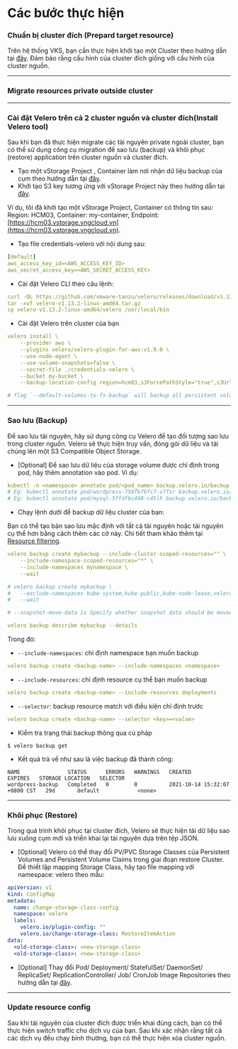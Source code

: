 # Các bước thực hiện



### Chuẩn bị cluster đích (Prepard target resource)

Trên hệ thống VKS, bạn cần thực hiện khởi tạo một Cluster theo hướng dẫn tại [đây](../clusters/). Đảm bảo rằng cấu hình của cluster đích giống với cấu hình của cluster nguồn.

***

### Migrate resources private outside cluster



***

### Cài đặt Velero trên cả 2 cluster nguồn và cluster đích(Install Velero tool)

Sau khi bạn đã thực hiện migrate các tài nguyên private ngoài cluster, bạn có thể sử dụng công cụ migration để sao lưu (backup) và khôi phục (restore) application trên cluster nguồn và cluster đích.&#x20;

* Tạo một vStorage Project , Container làm nơi nhận dữ liệu backup của cụm theo hướng dẫn tại [đây](../../vstorage/vstorage-hcm03/cac-tinh-nang-cua-vstorage/lam-viec-voi-project/khoi-tao-project.md).
* Khởi tạo S3 key tương ứng với vStorage Project này theo hướng dẫn tại [đây](../../vstorage/vstorage-hcm03/quan-ly-truy-cap/quan-ly-tai-khoan-truy-cap-vstorage/tai-khoan-service-account/khoi-tao-vstorage-credentials/khoi-tao-s3-key.md).

Ví dụ, tôi đã khởi tạo một vStorage Project, Container có thông tin sau: Region: HCM03, Container: my-container, Endpoint: [https://hcm03.vstorage.vngcloud.vn](https://hcm03.vstorage.vngcloud.vn).

* Tạo file credentials-velero với nội dung sau:

```yaml
[default]
aws_access_key_id=<AWS_ACCESS_KEY_ID>
aws_secret_access_key=<AWS_SECRET_ACCESS_KEY>
```

* Cài đặt Velero CLI theo câu lệnh:&#x20;

```yaml
curl -OL https://github.com/vmware-tanzu/velero/releases/download/v1.13.2/velero-v1.13.2-linux-amd64.tar.gz
tar -xvf velero-v1.13.2-linux-amd64.tar.gz
cp velero-v1.13.2-linux-amd64/velero /usr/local/bin
```

* Cài đặt Velero trên cluster của bạn

```yaml
velero install \
    --provider aws \
    --plugins velero/velero-plugin-for-aws:v1.9.0 \
    --use-node-agent \
    --use-volume-snapshots=false \
    --secret-file ./credentials-velero \
    --bucket my-bucket \
    --backup-location-config region=hcm03,s3ForcePathStyle="true",s3Url=https://hcm03.vstorage.vngcloud.vn \

# flag `--default-volumes-to-fs-backup` will backup all persistent volume as file system volume
```

***

### Sao lưu (Backup)

Để sao lưu tài nguyên, hãy sử dụng công cụ Velero để tạo đối tượng sao lưu trong cluster nguồn. Velero sẽ thực hiện truy vấn, đóng gói dữ liệu và tải chúng lên một S3 Compatible Object Storage.&#x20;

* \[Optional] Để sao lưu dữ liệu của storage volume được chỉ định trong pod, hãy thêm annotation vào pod. Ví dụ:

```yaml
kubectl -n <namespace> annotate pod/<pod_name> backup.velero.io/backup-volumes=<volume_name_1>,<volume_name_2>,...
# Eg: kubectl annotate pod/wordpress-758fbf6fc7-s7fsr backup.velero.io/backup-volumes=wp-storage
# Eg: kubectl annotate pod/mysql-5ffdfbc498-c45lh backup.velero.io/backup-volumes=mysql-storage
```

* Chạy lệnh dưới để backup dữ liệu cluster của bạn:

Bạn có thể tạo bản sao lưu mặc định với tất cả tài nguyên hoặc tài nguyên cụ thể hơn bằng cách thêm các cờ này. Chi tiết tham khảo thêm tại [Resource filtering](https://velero.io/docs/v1.13/resource-filtering/).

```yaml
velero backup create mybackup --include-cluster-scoped-resources="" \
    --include-namespace-scoped-resources="*" \
    --include-namespaces mynamespace \
    --wait

# velero backup create mybackup \
#   --exclude-namespaces kube-system,kube-public,kube-node-lease,velero,default \
#   --wait

# --snapshot-move-data is Specify whether snapshot data should be moved

velero backup describe mybackup --details

```

Trong đó:&#x20;

* `--include-namespaces`: chỉ định namespace bạn muốn backup

```yaml
velero backup create <backup-name> --include-namespaces <namespace>
```

* `--include-resources`: chỉ định resource cụ thể bạn muốn backup

```yaml
velero backup create <backup-name> --include-resources deployments
```

* `--selector`: backup resource match với điều kiện chỉ định trước

```yaml
velero backup create <backup-name> --selector <key>=<value>
```

* Kiểm tra trạng thái backup thông qua cú pháp

```
$ velero backup get
```

* Kết quả trả về như sau là việc backup đã thành công:

```
NAME               STATUS      ERRORS   WARNINGS   CREATED                         EXPIRES   STORAGE LOCATION   SELECTOR
wordpress-backup   Completed   0        0          2021-10-14 15:32:07 +0800 CST   29d       default            <none>
```

***

### Khôi phục (Restore)

Trong quá trình khôi phục tại cluster đích, Velero sẽ thực hiện tải dữ liệu sao lưu xuống cụm mới và triển khai lại tài nguyên dựa trên tệp JSON.

* \[Optional] Velero có thể thay đổi PV/PVC Storage Classes của Persistent Volumes and Persistent Volume Claims trong giai đoạn restore Cluster. Để thiết lập mapping Storage Class, hãy tạo file mapping với namespace: velero theo mẫu:

```yaml
apiVersion: v1
kind: ConfigMap
metadata:
  name: change-storage-class-config
  namespace: velero
  labels:
    velero.io/plugin-config: ""
    velero.io/change-storage-class: RestoreItemAction
data:
  <old-storage-class>: <new-storage-class>
  <old-storage-class>: <new-storage-class>
```

* \[Optional] Thay đổi Pod/ Deployment/ StatefulSet/ DaemonSet/ ReplicaSet/ ReplicationController/ Job/ CronJob Image Repositories theo hướng dẫn tại [đây](https://velero.io/docs/v1.13/restore-reference/).

***

### Update resource config

&#x20;Sau khi tài nguyên của cluster đích được triển khai đúng cách, bạn có thể thực hiện switch traffic cho dịch vụ của bạn. Sau khi xác nhận rằng tất cả các dịch vụ đều chạy bình thường, bạn có thể thực hiện xóa cluster nguồn.


